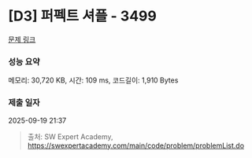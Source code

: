 # [D3] 퍼펙트 셔플 - 3499 

[문제 링크](https://swexpertacademy.com/main/code/problem/problemDetail.do?contestProbId=AWGsRbk6AQIDFAVW) 

### 성능 요약

메모리: 30,720 KB, 시간: 109 ms, 코드길이: 1,910 Bytes

### 제출 일자

2025-09-19 21:37



> 출처: SW Expert Academy, https://swexpertacademy.com/main/code/problem/problemList.do